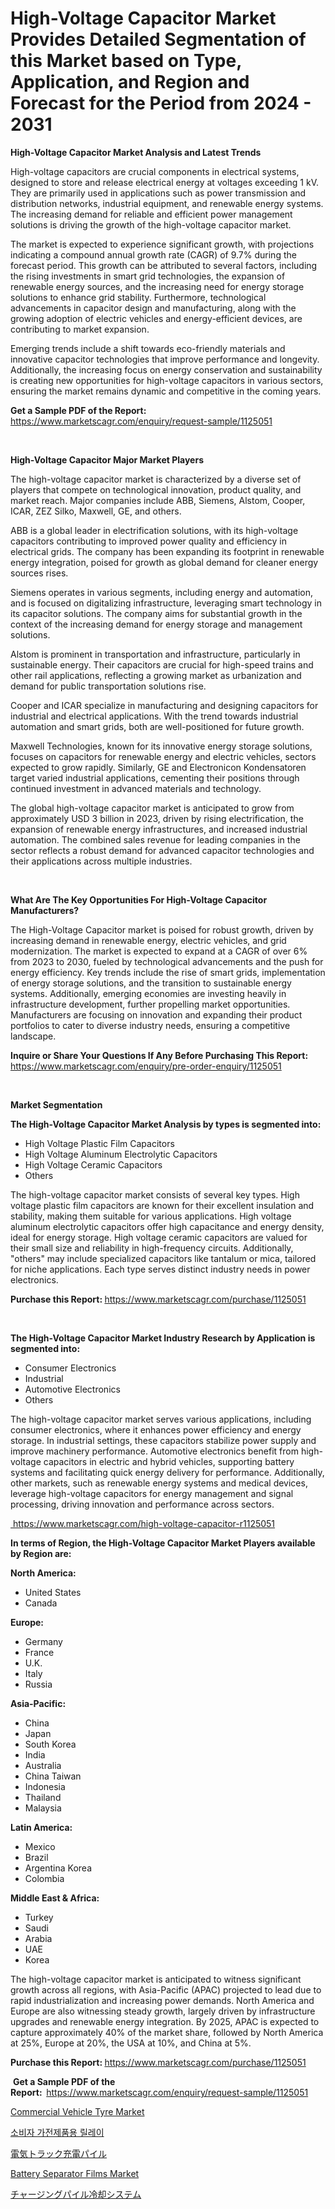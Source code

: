<p><h1>High-Voltage Capacitor Market Provides Detailed Segmentation of this Market based on Type, Application, and Region and Forecast for the Period from 2024 - 2031</h1></p><p><strong>High-Voltage Capacitor Market Analysis and Latest Trends</strong></p>
<p><p>High-voltage capacitors are crucial components in electrical systems, designed to store and release electrical energy at voltages exceeding 1 kV. They are primarily used in applications such as power transmission and distribution networks, industrial equipment, and renewable energy systems. The increasing demand for reliable and efficient power management solutions is driving the growth of the high-voltage capacitor market.</p><p>The market is expected to experience significant growth, with projections indicating a compound annual growth rate (CAGR) of 9.7% during the forecast period. This growth can be attributed to several factors, including the rising investments in smart grid technologies, the expansion of renewable energy sources, and the increasing need for energy storage solutions to enhance grid stability. Furthermore, technological advancements in capacitor design and manufacturing, along with the growing adoption of electric vehicles and energy-efficient devices, are contributing to market expansion.</p><p>Emerging trends include a shift towards eco-friendly materials and innovative capacitor technologies that improve performance and longevity. Additionally, the increasing focus on energy conservation and sustainability is creating new opportunities for high-voltage capacitors in various sectors, ensuring the market remains dynamic and competitive in the coming years.</p></p>
<p><strong>Get a Sample PDF of the Report:&nbsp;</strong> <a href="https://www.marketscagr.com/enquiry/request-sample/1125051">https://www.marketscagr.com/enquiry/request-sample/1125051</a></p>
<p>&nbsp;</p>
<p><strong>High-Voltage Capacitor Major Market Players</strong></p>
<p><p>The high-voltage capacitor market is characterized by a diverse set of players that compete on technological innovation, product quality, and market reach. Major companies include ABB, Siemens, Alstom, Cooper, ICAR, ZEZ Silko, Maxwell, GE, and others.</p><p>ABB is a global leader in electrification solutions, with its high-voltage capacitors contributing to improved power quality and efficiency in electrical grids. The company has been expanding its footprint in renewable energy integration, poised for growth as global demand for cleaner energy sources rises.</p><p>Siemens operates in various segments, including energy and automation, and is focused on digitalizing infrastructure, leveraging smart technology in its capacitor solutions. The company aims for substantial growth in the context of the increasing demand for energy storage and management solutions.</p><p>Alstom is prominent in transportation and infrastructure, particularly in sustainable energy. Their capacitors are crucial for high-speed trains and other rail applications, reflecting a growing market as urbanization and demand for public transportation solutions rise.</p><p>Cooper and ICAR specialize in manufacturing and designing capacitors for industrial and electrical applications. With the trend towards industrial automation and smart grids, both are well-positioned for future growth.</p><p>Maxwell Technologies, known for its innovative energy storage solutions, focuses on capacitors for renewable energy and electric vehicles, sectors expected to grow rapidly. Similarly, GE and Electronicon Kondensatoren target varied industrial applications, cementing their positions through continued investment in advanced materials and technology.</p><p>The global high-voltage capacitor market is anticipated to grow from approximately USD 3 billion in 2023, driven by rising electrification, the expansion of renewable energy infrastructures, and increased industrial automation. The combined sales revenue for leading companies in the sector reflects a robust demand for advanced capacitor technologies and their applications across multiple industries.</p></p>
<p>&nbsp;</p>
<p><strong>What Are The Key Opportunities For High-Voltage Capacitor Manufacturers?</strong></p>
<p><p>The High-Voltage Capacitor market is poised for robust growth, driven by increasing demand in renewable energy, electric vehicles, and grid modernization. The market is expected to expand at a CAGR of over 6% from 2023 to 2030, fueled by technological advancements and the push for energy efficiency. Key trends include the rise of smart grids, implementation of energy storage solutions, and the transition to sustainable energy systems. Additionally, emerging economies are investing heavily in infrastructure development, further propelling market opportunities. Manufacturers are focusing on innovation and expanding their product portfolios to cater to diverse industry needs, ensuring a competitive landscape.</p></p>
<p><strong>Inquire or Share Your Questions If Any Before Purchasing This Report:</strong> <a href="https://www.marketscagr.com/enquiry/pre-order-enquiry/1125051">https://www.marketscagr.com/enquiry/pre-order-enquiry/1125051</a></p>
<p>&nbsp;</p>
<p><strong>Market Segmentation</strong></p>
<p><strong>The High-Voltage Capacitor Market Analysis by types is segmented into:</strong></p>
<p><ul><li>High Voltage Plastic Film Capacitors</li><li>High Voltage Aluminum Electrolytic Capacitors</li><li>High Voltage Ceramic Capacitors</li><li>Others</li></ul></p>
<p><p>The high-voltage capacitor market consists of several key types. High voltage plastic film capacitors are known for their excellent insulation and stability, making them suitable for various applications. High voltage aluminum electrolytic capacitors offer high capacitance and energy density, ideal for energy storage. High voltage ceramic capacitors are valued for their small size and reliability in high-frequency circuits. Additionally, "others" may include specialized capacitors like tantalum or mica, tailored for niche applications. Each type serves distinct industry needs in power electronics.</p></p>
<p><strong>Purchase this Report:&nbsp;</strong><a href="https://www.marketscagr.com/purchase/1125051">https://www.marketscagr.com/purchase/1125051</a></p>
<p>&nbsp;</p>
<p><strong>The High-Voltage Capacitor Market Industry Research by Application is segmented into:</strong></p>
<p><ul><li>Consumer Electronics</li><li>Industrial</li><li>Automotive Electronics</li><li>Others</li></ul></p>
<p><p>The high-voltage capacitor market serves various applications, including consumer electronics, where it enhances power efficiency and energy storage. In industrial settings, these capacitors stabilize power supply and improve machinery performance. Automotive electronics benefit from high-voltage capacitors in electric and hybrid vehicles, supporting battery systems and facilitating quick energy delivery for performance. Additionally, other markets, such as renewable energy systems and medical devices, leverage high-voltage capacitors for energy management and signal processing, driving innovation and performance across sectors.</p></p>
<p><a href="https://www.marketscagr.com/high-voltage-capacitor-r1125051">&nbsp;https://www.marketscagr.com/high-voltage-capacitor-r1125051</a></p>
<p><strong>In terms of Region, the High-Voltage Capacitor Market Players available by Region are:</strong></p>
<p>
    <p> <strong> North America: </strong>
        <ul>
            <li>United States</li>
            <li>Canada</li>
        </ul>
        </p> 
    <p> <strong> Europe: </strong>
        <ul>
            <li>Germany</li>
            <li>France</li>
            <li>U.K.</li>
            <li>Italy</li>
            <li>Russia</li>
        </ul>
        </p> 
    <p> <strong> Asia-Pacific: </strong>
        <ul>
            <li>China</li>
            <li>Japan</li>
            <li>South Korea</li>
            <li>India</li>
            <li>Australia</li>
            <li>China Taiwan</li>
            <li>Indonesia</li>
            <li>Thailand</li>
            <li>Malaysia</li>
        </ul>
        </p> 
    <p> <strong> Latin America: </strong>
        <ul>
            <li>Mexico</li>
            <li>Brazil</li>
            <li>Argentina Korea</li>
            <li>Colombia</li>
        </ul>
        </p> 
    <p> <strong> Middle East & Africa: </strong>
        <ul>
            <li>Turkey</li>
            <li>Saudi</li>
            <li>Arabia</li>
            <li>UAE</li>
            <li>Korea</li>
        </ul>
    </p>
    </p>
<p><p>The high-voltage capacitor market is anticipated to witness significant growth across all regions, with Asia-Pacific (APAC) projected to lead due to rapid industrialization and increasing power demands. North America and Europe are also witnessing steady growth, largely driven by infrastructure upgrades and renewable energy integration. By 2025, APAC is expected to capture approximately 40% of the market share, followed by North America at 25%, Europe at 20%, the USA at 10%, and China at 5%.</p></p>
<p><strong>Purchase this Report: </strong><a href="https://www.marketscagr.com/purchase/1125051">https://www.marketscagr.com/purchase/1125051</a></p>
<p>&nbsp;<strong>Get a Sample PDF of the Report:&nbsp;&nbsp;</strong><a href="https://www.marketscagr.com/enquiry/request-sample/1125051">https://www.marketscagr.com/enquiry/request-sample/1125051</a></p>
<p><strong></strong></p>
<p><p><a href="https://www.linkedin.com/pulse/global-commercial-vehicle-tyre-market-trends-innovations-forward-looking-tjtre?trackingId=%2F91gtpyeSRS5LAbxdoK9zQ%3D%3D">Commercial Vehicle Tyre Market</a></p><p><a href="https://medium.com/@bulahhamill33/%EC%84%B8%EA%B3%84-relay-for-consumer-appliances-market-%EC%9D%80-2024%EC%97%90%EC%84%9C-2031%EB%A1%9C-%EC%97%B0%ED%8F%89%EA%B7%A0-%EC%A6%9D%EA%B0%80%EC%9C%A8%EC%9D%84-%EB%B3%B4%EC%9D%BC-%EA%B2%83%EC%9C%BC%EB%A1%9C-%EC%98%88%EC%83%81%EB%90%A9%EB%8B%88%EB%8B%A4-93760bd1e37e">소비자 가전제품용 릴레이</a></p><p><a href="https://medium.com/@hardee896542024/%E6%96%B0%E8%88%88%E5%B8%82%E5%A0%B4%E3%81%AE%E5%8B%95%E5%90%91%E3%81%8A%E3%82%88%E3%81%B32024%E5%B9%B4%E3%81%8B%E3%82%892031%E5%B9%B4%E3%81%BE%E3%81%A7%E3%81%AE%E9%9B%BB%E5%8B%95%E3%83%88%E3%83%A9%E3%83%83%E3%82%AF%E5%85%85%E9%9B%BB%E3%82%B9%E3%82%BF%E3%83%B3%E3%83%89%E5%B8%82%E5%A0%B4%E3%81%AE%E5%9C%B0%E5%9F%9F%E5%88%86%E6%9E%90%E4%BA%88%E6%B8%AC-e3df743411be">電気トラック充電パイル</a></p><p><a href="https://issuu.com/reportprime-2/docs/battery-separator-films-market-size_4abbc5e15d4a7e">Battery Separator Films Market</a></p><p><a href="https://medium.com/@narcisoferry/%E6%9C%AA%E6%9D%A5%E3%81%AB%E5%82%99%E3%81%88%E3%81%9F-%E3%82%B0%E3%83%AD%E3%83%BC%E3%83%90%E3%83%AB%E5%85%85%E9%9B%BB%E3%82%B9%E3%82%BF%E3%83%B3%E3%83%89%E5%86%B7%E5%8D%B4%E3%82%B7%E3%82%B9%E3%83%86%E3%83%A0%E5%B8%82%E5%A0%B4%E3%81%B8%E3%81%AE%E6%88%A6%E7%95%A5%E7%9A%84%E3%82%A4%E3%83%B3%E3%82%B5%E3%82%A4%E3%83%88-2024%E5%B9%B4-2031%E5%B9%B4-31c5f1f87ccf">チャージングパイル冷却システム</a></p></p>